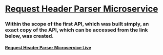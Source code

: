 # [Request Header Parser Microservice](https://www.freecodecamp.org/learn/apis-and-microservices/apis-and-microservices-projects/request-header-parser-microservice)

### Within the scope of the first API, which was built simply, an exact copy of the API, which can be accessed from the link below, was created.

#### [Request Header Parser Microservice Live](https://request-header-parser-microservice.freecodecamp.rocks/)
